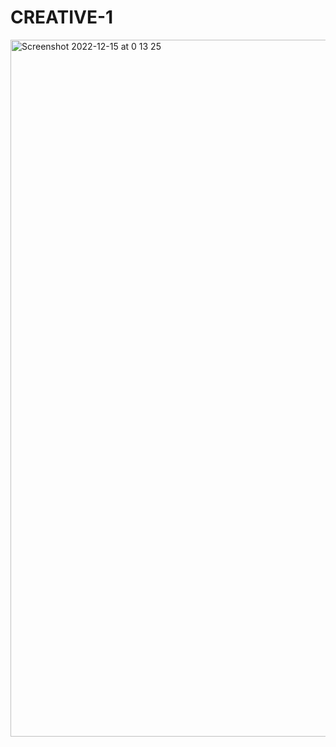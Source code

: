 # CREATIVE-1
<img width="1115" alt="Screenshot 2022-12-15 at 0 13 25" src="https://user-images.githubusercontent.com/53041471/207633830-86f7670c-65aa-418a-bc26-fe65614ce9b6.png">
